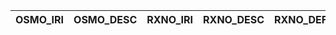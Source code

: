 | OSMO_IRI   | OSMO_DESC   | RXNO_IRI   | RXNO_DESC   | RXNO_DEF   |
|------------|-------------|------------|-------------|------------|